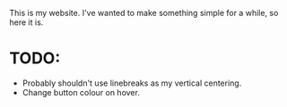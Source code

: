 This is my website. I've wanted to make something simple for a while, so here it is.


# TODO:
* Probably shouldn't use linebreaks as my vertical centering.
* Change button colour on hover. 

    
